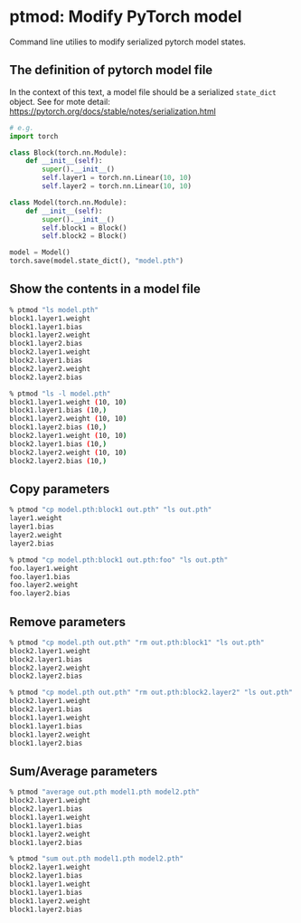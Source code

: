 # ptmod: Modify PyTorch model
Command line utilies to modify serialized pytorch model states.

## The definition of pytorch model file
In the context of this text, a model file should be a serialized `state_dict` object. See for mote detail: https://pytorch.org/docs/stable/notes/serialization.html

```python
# e.g.
import torch

class Block(torch.nn.Module):
    def __init__(self):
        super().__init__()
        self.layer1 = torch.nn.Linear(10, 10)
        self.layer2 = torch.nn.Linear(10, 10)

class Model(torch.nn.Module):
    def __init__(self):
        super().__init__()
        self.block1 = Block()
        self.block2 = Block()

model = Model()
torch.save(model.state_dict(), "model.pth")
```


## Show the contents in a model file

```sh
% ptmod "ls model.pth"
block1.layer1.weight
block1.layer1.bias
block1.layer2.weight
block1.layer2.bias
block2.layer1.weight
block2.layer1.bias
block2.layer2.weight
block2.layer2.bias
```

```sh
% ptmod "ls -l model.pth"
block1.layer1.weight (10, 10)
block1.layer1.bias (10,)
block1.layer2.weight (10, 10)
block1.layer2.bias (10,)
block2.layer1.weight (10, 10)
block2.layer1.bias (10,)
block2.layer2.weight (10, 10)
block2.layer2.bias (10,)
```

## Copy parameters

```sh
% ptmod "cp model.pth:block1 out.pth" "ls out.pth"
layer1.weight
layer1.bias
layer2.weight
layer2.bias
```

```sh
% ptmod "cp model.pth:block1 out.pth:foo" "ls out.pth"
foo.layer1.weight
foo.layer1.bias
foo.layer2.weight
foo.layer2.bias
```


## Remove parameters

```sh
% ptmod "cp model.pth out.pth" "rm out.pth:block1" "ls out.pth"
block2.layer1.weight
block2.layer1.bias
block2.layer2.weight
block2.layer2.bias
```

```sh
% ptmod "cp model.pth out.pth" "rm out.pth:block2.layer2" "ls out.pth"
block2.layer1.weight
block2.layer1.bias
block1.layer1.weight
block1.layer1.bias
block1.layer2.weight
block1.layer2.bias
```

## Sum/Average parameters


```sh
% ptmod "average out.pth model1.pth model2.pth"
block2.layer1.weight
block2.layer1.bias
block1.layer1.weight
block1.layer1.bias
block1.layer2.weight
block1.layer2.bias
```

```sh
% ptmod "sum out.pth model1.pth model2.pth"
block2.layer1.weight
block2.layer1.bias
block1.layer1.weight
block1.layer1.bias
block1.layer2.weight
block1.layer2.bias
```
